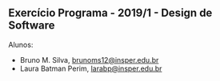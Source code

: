 ﻿Exercício Programa - 2019/1 - Design de Software
------------------------------------------------

Alunos: 
- Bruno M. Silva, brunoms12@insper.edu.br
- Laura Batman Perim, larabp@insper.edu.br

